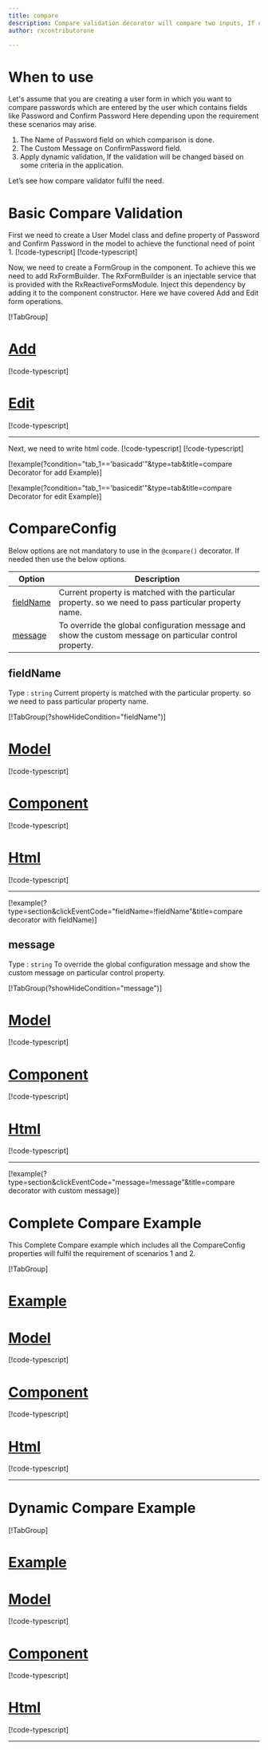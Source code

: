 ```yaml
---
title: compare 
description: Compare validation decorator will compare two inputs, If user enter unmatched value then the property will become invalid.
author: rxcontributorone

---
```

# When to use
Let's assume that you are creating a user form in which you want to compare passwords which are entered by the user which contains fields like Password and Confirm Password Here depending upon the requirement these scenarios may arise.
1.	The Name of Password field on which comparison is done.
2.  The Custom Message on ConfirmPassword field.  
3.	Apply dynamic validation, If the validation will be changed based on some criteria in the application.

Let’s see how compare validator fulfil the need.

# Basic Compare Validation
First we need to create a User Model class and define property of Password and Confirm Password in the model to achieve the functional need of point 1.
[!code-typescript[](\assets\examples\compare\add\user.model.ts?condition="tab_1=='basicadd'"&type=section)]
[!code-typescript[](\assets\examples\compare\edit\user.model.ts?condition="tab_1=='basicedit'"&type=section)]

Now, we need to create a FormGroup in the component. To achieve this we need to add RxFormBuilder. The RxFormBuilder is an injectable service that is provided with the RxReactiveFormsModule. Inject this dependency by adding it to the component constructor.
Here we have covered Add and Edit form operations. 

[!TabGroup]
# [Add](#tab\basicadd)
[!code-typescript[](\assets\examples\compare\add\compare-add.component.ts)]
# [Edit](#tab\basicedit)
[!code-typescript[](\assets\examples\compare\edit\compare-edit.component.ts)]
***

Next, we need to write html code.
[!code-typescript[](\assets\examples\compare\add\compare-add.component.html?condition="tab_1=='basicadd'"&type=section)]
[!code-typescript[](\assets\examples\compare\edit\compare-edit.component.html?condition="tab_1=='basicedit'"&type=section)]

[!example(?condition="tab_1=='basicadd'"&type=tab&title=compare Decorator for add Example)]
<app-compare-add></app-compare-add>

[!example(?condition="tab_1=='basicedit'"&type=tab&title=compare Decorator for edit Example)]
<app-compare-edit></app-compare-edit>

# CompareConfig
Below options are not mandatory to use in the `@compare()` decorator. If needed then use the below options.

|Option | Description |
|--- | ---- |
|[fieldName](#fieldName) | Current property is matched with the particular property. so we need to pass particular property name. |
|[message](#message) | To override the global configuration message and show the custom message on particular control property. |

 
## fieldName 
Type :  `string` 
Current property is matched with the particular property. so we need to pass particular property name.

[!TabGroup(?showHideCondition="fieldName")]
# [Model](#tab\fieldNamemodel)
[!code-typescript[](\assets\examples\compare\fieldName\user.model.ts)]
# [Component](#tab\fieldNameComponent)
[!code-typescript[](\assets\examples\compare\fieldName\compare-field-name.component.ts)]
# [Html](#tab\fieldNameHtml)
[!code-typescript[](\assets\examples\compare\fieldName\compare-field-name.component.html)]
***

[!example(?type=section&clickEventCode="fieldName=!fieldName"&title=compare decorator with fieldName)]
<app-compare-fieldName></app-compare-fieldName>

## message
Type :  `string` 
To override the global configuration message and show the custom message on particular control property.

[!TabGroup(?showHideCondition="message")]
# [Model](#tab\messageModel)
[!code-typescript[](\assets\examples\compare\message\user.model.ts)]
# [Component](#tab\messageComponent)
[!code-typescript[](\assets\examples\compare\message\compare-message.component.ts)]
# [Html](#tab\messageHtml)
[!code-typescript[](\assets\examples\compare\message\compare-message.component.html)]
***

[!example(?type=section&clickEventCode="message=!message"&title=compare decorator with custom message)]
<app-compare-message></app-compare-message>

# Complete Compare Example

This Complete Compare example which includes all the CompareConfig properties will fulfil the requirement of scenarios 1 and 2.

[!TabGroup]
# [Example](#tab\completeexample)
<app-compare-complete></app-compare-complete>
# [Model](#tab\completemodel)
[!code-typescript[](\assets\examples\compare\complete\user.model.ts)]
# [Component](#tab\completecomponent)
[!code-typescript[](\assets\examples\compare\complete\compare-complete.component.ts)]
# [Html](#tab\completehtml)
[!code-typescript[](\assets\examples\compare\complete\compare-complete.component.html)]
***

# Dynamic Compare Example
[!TabGroup]
# [Example](#tab\dynamicexample)
<app-compare-dynamic></app-compare-dynamic>
# [Model](#tab\dynamicmodel)
[!code-typescript[](\assets\examples\compare\dynamic\user.model.ts)]
# [Component](#tab\dynamiccomponent)
[!code-typescript[](\assets\examples\compare\dynamic\compare-dynamic.component.ts)]
# [Html](#tab\dynamichtml)
[!code-typescript[](\assets\examples\compare\dynamic\compare-dynamic.component.html)]
***